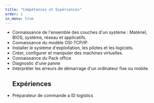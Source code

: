 ```yaml
---
title: "Compétences et Expériences"
order: 1
in_menu: true
---
```

<section class="skills">
        <ul>
            <li>Connaissance de l'ensemble des couches d'un système : Matériel, BIOS, système, réseau et applicatifs.</li>
            <li>Connaissance du modèle OSI-TCP/IP.</li>
            <li>Installer le système d'exploitation, les pilotes et les logiciels.</li>
            <li>Créer, configurer et manipuler des machines virtuelles.</li>
            <li>Connaissance du Pack office</li>
            <li>Diagnostic d'une panne</li>
            <li>Interpréter les erreurs de démarrage d'un ordinateur fixe ou mobile.</li>
<h1> Expériences </h1>
<li> Préparateur de commande a ID logistics </li>
        </ul>
    </section> 